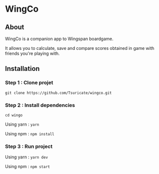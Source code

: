 # WingCo

## About

WingCo is a companion app to Wingspan boardgame. 

It allows you to calculate, save and compare scores obtained in game with friends you're playing with.

## Installation

### Step 1 : Clone projet

`git clone https://github.com/Tsuricate/wingco.git`

### Step 2 : Install dependencies

`cd wingo`

Using yarn : `yarn`

Using npm : `npm install`

### Step 3 : Run project

Using yarn : `yarn dev`

Using npm : `npm start`
